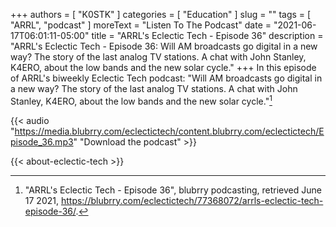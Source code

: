 +++
authors = [ "K0STK" ]
categories = [ "Education" ]
slug = ""
tags = [ "ARRL", "podcast" ]
moreText = "Listen To The Podcast"
date = "2021-06-17T06:01:11-05:00"
title = "ARRL's Eclectic Tech - Episode 36"
description = "ARRL's Eclectic Tech - Episode 36: Will AM broadcasts go digital in a new way? The story of the last analog TV stations. A chat with John Stanley, K4ERO, about the low bands and the new solar cycle."
+++
In this episode of ARRL's biweekly Eclectic Tech podcast: "Will AM broadcasts go digital in a new way? The story of the last analog TV stations. A chat with John Stanley, K4ERO, about the low bands and the new solar cycle."[^1]

[^1]: "ARRL's Eclectic Tech - Episode 36", blubrry podcasting, retrieved June 17 2021, https://blubrry.com/eclectictech/77368072/arrls-eclectic-tech-episode-36/.

<!--more-->

{{< audio "https://media.blubrry.com/eclectictech/content.blubrry.com/eclectictech/Episode_36.mp3" "Download the podcast" >}}

{{< about-eclectic-tech >}}
